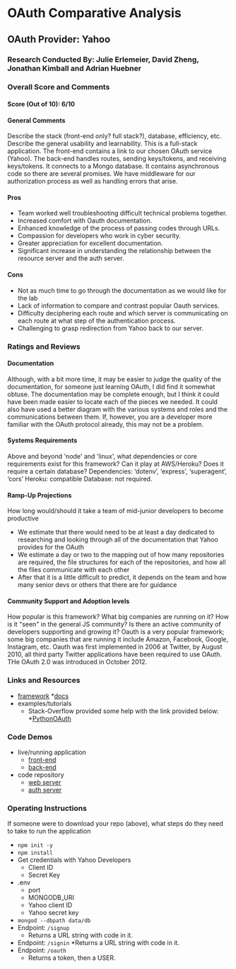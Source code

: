 # OAuth Comparative Analysis

## OAuth Provider: Yahoo 

### Research Conducted By: Julie Erlemeier, David Zheng, Jonathan Kimball and Adrian Huebner

### Overall Score and Comments
#### Score (Out of 10): 6/10
#### General Comments
Describe the stack (front-end only? full stack?), database, efficiency, etc. Describe the general usability and learnability.
	This is a full-stack application. The front-end contains a link to our chosen OAuth service (Yahoo). The back-end handles routes, sending keys/tokens, and receiving keys/tokens. It connects to a Mongo database. It contains asynchronous code so there are several promises. We have middleware for our authorization process as well as handling errors that arise.

#### Pros
* Team worked well troubleshooting difficult technical problems together.
* Increased comfort with Oauth documentation.
* Enhanced knowledge of the process of passing codes through URLs.
* Compassion for developers who work in cyber security.
* Greater appreciation for excellent documentation.
* Significant increase in understanding the relationship between the resource server and the auth server. 


#### Cons
* Not as much time to go through the documentation as we would like for the lab
* Lack of information to compare and contrast popular Oauth services.
* Difficulty deciphering each route and which server is communicating on each route at what step of the authentication process.
* Challenging to grasp redirection from Yahoo back to our server.

### Ratings and Reviews
#### Documentation
Although, with a bit more time, it may be easier to judge the quality of the documentation, for someone just learning OAuth, I did find it somewhat obtuse.  The documentation may be complete enough, but I think it could have been made easier to locate each of the pieces we needed.  It could also have used a better diagram with the various systems and roles and the communications between them.  If, however, you are a developer more familiar with the OAuth protocol already, this may not be a problem.

#### Systems Requirements
Above and beyond 'node' and 'linux', what dependencies or core requirements exist for this framework?  Can it play at AWS/Heroku?  Does it require a certain database?
Dependencies: ‘dotenv’, ‘express’, ‘superagent’, ‘cors’
Heroku: compatible
Database: not required.

#### Ramp-Up Projections
How long would/should it take a team of mid-junior developers to become productive
* We estimate that there would need to be at least a day dedicated to researching and looking through all of the documentation that Yahoo provides for the OAuth
* We estimate a day or two to the mapping out of how many repositories are required, the file structures for each of the repositories, and how all the files communicate with each other
* After that it is a little difficult to predict, it depends on the team and how many senior devs or others that there are for guidance

#### Community Support and Adoption levels
How popular is this framework? What big companies are running on it? How is it "seen" in the general JS community?  Is there an active community of developers supporting and growing it?
Oauth is a very popular framework; some big companies that are running it include Amazon, Facebook, Google, Instagram, etc. Oauth was first implemented in 2006 at Twitter, by August 2010, all third party Twitter applications have been required to use OAuth. THe OAuth 2.0 was introduced in October 2012. 

### Links and Resources
* [framework](https://developer.yahoo.com/oauth/)
*[docs](https://developer.yahoo.com/oauth2/guide/flows_authcode/?guccounter=1&guce_referrer=aHR0cHM6Ly9kZXZlbG9wZXIueWFob28uY29tL29hdXRoMi9ndWlkZS8&guce_referrer_sig=AQAAAFZdoUXYxsR7dEvvBD7Ggyb0I_rgBdAqs1ZLKotPkR6_nzXIt9uJ3a-Ne3zXDOY4fwEAoNqaRWtloNuRhu7MdfDFIvtTTYH-j3dK0pkUNJKHqUWkTcdYwWNhvKhaYxn_5txmwB0blx-2JwYr0m_fzVIr7rBAGoQpGG0lfm_ie9WV)
* examples/tutorials
	* Stack-Overflow provided some help with the link provided below:
*[PythonOAuth](https://stackoverflow.com/questions/48255130/yahoo-fantasy-sports-example-using-oauth2)

### Code Demos
* live/running application
	* [front-end](https://www-server.herokuapp.com/)
	* [back-end](https://js-auth-server.herokuapp.com/)
* code repository
	* [web server](https://github.com/adrianhuebner/web-server)
	* [auth server](https://github.com/adrianhuebner/auth-server)

### Operating Instructions
If someone were to download your repo (above), what steps do they need to take to run the application
* `npm init -y`
* `npm install`
* Get credentials with Yahoo Developers
	* Client ID
	* Secret Key
* .env
	* port
	* MONGODB_URI
	* Yahoo client ID
	* Yahoo secret key
* `mongod --dbpath data/db`
* Endpoint: `/signup`
  * Returns a URL string with code in it.
* Endpoint: `/signin`
  *Returns a URL string with code in it.
* Endpoint: `/oauth`
  * Returns a token, then a USER.
